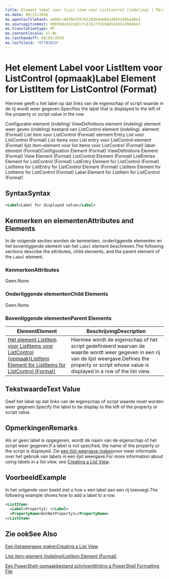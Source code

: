 ```yaml
---
title: Element label voor lijst item voor ListControl (indeling) | Microsoft Docs
ms.date: 09/13/2016
ms.openlocfilehash: ad80cc0478e7567b12d264ab661d843248ba48e1
ms.sourcegitcommit: 0907b8c6322d2c7c61b17f8168d53452c8964b41
ms.translationtype: MT
ms.contentlocale: nl-NL
ms.lasthandoff: 08/05/2020
ms.locfileid: "87783633"
---
```

# <a name="label-element-for-listitem-for-listcontrol-format"></a><span data-ttu-id="08723-102">Het element Label voor ListItem voor ListControl (opmaak)</span><span class="sxs-lookup"><span data-stu-id="08723-102">Label Element for ListItem for ListControl (Format)</span></span>

<span data-ttu-id="08723-103">Hiermee geeft u het label op dat links van de eigenschap of script waarde in de rij wordt weer gegeven.</span><span class="sxs-lookup"><span data-stu-id="08723-103">Specifies the label that is displayed to the left of the property or script value in the row.</span></span>

<span data-ttu-id="08723-104">Configuratie-element (indeling) ViewDefinitions element (indeling) element weer geven (indeling) bestand van ListControl element (indeling). element (Format) List item voor ListControl (Format) element Entry List voor ListControl (Format) List items voor List entry voor ListControl element (Format) lijst item-element voor list items voor ListControl (Format) label-element (Format)</span><span class="sxs-lookup"><span data-stu-id="08723-104">Configuration Element (Format) ViewDefinitions Element (Format) View Element (Format) ListControl Element (Format) ListEntries Element for ListControl (Format) ListEntry Element for ListControl (Format) ListItems for ListEntry for ListControl Element (Format) ListItem Element for ListItems for ListControl (Format) Label Element for ListItem for ListControl (Format)</span></span>

## <a name="syntax"></a><span data-ttu-id="08723-105">Syntax</span><span class="sxs-lookup"><span data-stu-id="08723-105">Syntax</span></span>

```xml
<Label>Label for displayed value</Label>
```

## <a name="attributes-and-elements"></a><span data-ttu-id="08723-106">Kenmerken en elementen</span><span class="sxs-lookup"><span data-stu-id="08723-106">Attributes and Elements</span></span>

<span data-ttu-id="08723-107">In de volgende secties worden de kenmerken, onderliggende elementen en het bovenliggende element van het `Label` element beschreven.</span><span class="sxs-lookup"><span data-stu-id="08723-107">The following sections describe the attributes, child elements, and the parent element of the `Label` element.</span></span>

### <a name="attributes"></a><span data-ttu-id="08723-108">Kenmerken</span><span class="sxs-lookup"><span data-stu-id="08723-108">Attributes</span></span>

<span data-ttu-id="08723-109">Geen.</span><span class="sxs-lookup"><span data-stu-id="08723-109">None.</span></span>

### <a name="child-elements"></a><span data-ttu-id="08723-110">Onderliggende elementen</span><span class="sxs-lookup"><span data-stu-id="08723-110">Child Elements</span></span>

<span data-ttu-id="08723-111">Geen.</span><span class="sxs-lookup"><span data-stu-id="08723-111">None.</span></span>

### <a name="parent-elements"></a><span data-ttu-id="08723-112">Bovenliggende elementen</span><span class="sxs-lookup"><span data-stu-id="08723-112">Parent Elements</span></span>

|<span data-ttu-id="08723-113">Element</span><span class="sxs-lookup"><span data-stu-id="08723-113">Element</span></span>|<span data-ttu-id="08723-114">Beschrijving</span><span class="sxs-lookup"><span data-stu-id="08723-114">Description</span></span>|
|-------------|-----------------|
|[<span data-ttu-id="08723-115">Het element ListItem voor ListItems voor ListControl (opmaak)</span><span class="sxs-lookup"><span data-stu-id="08723-115">ListItem Element for ListItems for ListControl (Format)</span></span>](./listitem-element-for-listitems-for-listcontrol-format.md)|<span data-ttu-id="08723-116">Hiermee wordt de eigenschap of het script gedefinieerd waarvan de waarde wordt weer gegeven in een rij van de lijst weergave.</span><span class="sxs-lookup"><span data-stu-id="08723-116">Defines the property or script whose value is displayed in a row of the list view.</span></span>|

## <a name="text-value"></a><span data-ttu-id="08723-117">Tekstwaarde</span><span class="sxs-lookup"><span data-stu-id="08723-117">Text Value</span></span>

<span data-ttu-id="08723-118">Geef het label op dat links van de eigenschap of script waarde moet worden weer gegeven.</span><span class="sxs-lookup"><span data-stu-id="08723-118">Specify the label to be display to the left of the property or script value.</span></span>

## <a name="remarks"></a><span data-ttu-id="08723-119">Opmerkingen</span><span class="sxs-lookup"><span data-stu-id="08723-119">Remarks</span></span>

<span data-ttu-id="08723-120">Als er geen label is opgegeven, wordt de naam van de eigenschap of het script weer gegeven.</span><span class="sxs-lookup"><span data-stu-id="08723-120">If a label is not specified, the name of the property or the script is displayed.</span></span> <span data-ttu-id="08723-121">Zie [een lijst weergave maken](./creating-a-list-view.md)voor meer informatie over het gebruik van labels in een lijst weergave.</span><span class="sxs-lookup"><span data-stu-id="08723-121">For more information about using labels in a list view, see [Creating a List View](./creating-a-list-view.md).</span></span>

## <a name="example"></a><span data-ttu-id="08723-122">Voorbeeld</span><span class="sxs-lookup"><span data-stu-id="08723-122">Example</span></span>

<span data-ttu-id="08723-123">In het volgende voor beeld ziet u hoe u een label aan een rij toevoegt.</span><span class="sxs-lookup"><span data-stu-id="08723-123">The following example shows how to add a label to a row.</span></span>

```xml
<ListItem>
  <Label>Property1: </Label>
  <PropertyName>DotNetProperty1</PropertyName>
</ListItem>

```

## <a name="see-also"></a><span data-ttu-id="08723-124">Zie ook</span><span class="sxs-lookup"><span data-stu-id="08723-124">See Also</span></span>

[<span data-ttu-id="08723-125">Een lijstweergave maken</span><span class="sxs-lookup"><span data-stu-id="08723-125">Creating a List View</span></span>](./creating-a-list-view.md)

[<span data-ttu-id="08723-126">Lijst item-element (indeling)</span><span class="sxs-lookup"><span data-stu-id="08723-126">ListItem Element (Format)</span></span>](./listitem-element-for-listitems-for-listcontrol-format.md)

[<span data-ttu-id="08723-127">Een PowerShell-opmaakbestand schrijven</span><span class="sxs-lookup"><span data-stu-id="08723-127">Writing a PowerShell Formatting File</span></span>](./writing-a-powershell-formatting-file.md)
